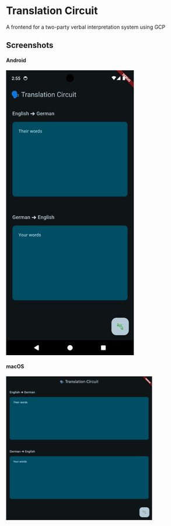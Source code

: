 # Translation Circuit

A frontend for a two-party verbal interpretation system using GCP

## Screenshots

#### Android
<img src="screenshots/android.png" alt="Screenshot" width="350"/>

#### macOS
<img src="screenshots/macOS.png" alt="Screenshot" width="400"/>
